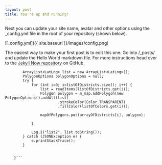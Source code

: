 ```yaml
---
layout: post
title: You're up and running!
---
```


Next you can update your site name, avatar and other options using the _config.yml file in the root of your repository (shown below).

![_config.yml]({{ site.baseurl }}/images/config.png)

The easiest way to make your first post is to edit this one. Go into /_posts/ and update the Hello World markdown file. For more instructions head over to the [Jekyll Now repository](https://github.com/barryclark/jekyll-now) on GitHub.

```private void createPolygon(){
        ArrayList<LatLng> list = new ArrayList<LatLng>();
        PolygonOptions polygonOptions = null;
        try {
            for (int i=0; i<listOfDistricts.size(); i++) {
                list = readItems(listOfDistricts.get(i));
                Polygon polygon = m_map.addPolygon(new PolygonOptions().addAll(list)
                        .strokeColor(Color.TRANSPARENT)
                        .fillColor(listOfColors.get(i)));

                mapOfPolygons.put(arrayOfDistricts[i], polygon);

            }

            Log.i("list2", list.toString());
        } catch (JSONException e) {
            e.printStackTrace();
        }


    }```
